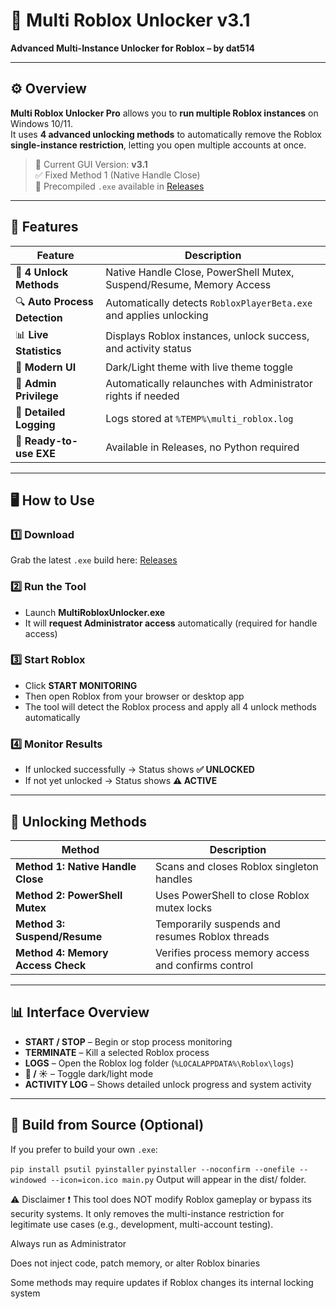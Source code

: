 # 🧩 Multi Roblox Unlocker v3.1  
**Advanced Multi-Instance Unlocker for Roblox – by dat514**

---

## ⚙️ Overview

**Multi Roblox Unlocker Pro** allows you to **run multiple Roblox instances** on Windows 10/11.  
It uses **4 advanced unlocking methods** to automatically remove the Roblox **single-instance restriction**, letting you open multiple accounts at once.

> 🧠 Current GUI Version: **v3.1**  
> ✅ Fixed Method 1 (Native Handle Close)  
> 💾 Precompiled `.exe` available in [Releases](https://github.com/dat514/Multi-Roblox-Tab/releases/latest)

---

## 🚀 Features

| Feature | Description |
|----------|-------------|
| 🧠 **4 Unlock Methods** | Native Handle Close, PowerShell Mutex, Suspend/Resume, Memory Access |
| 🔍 **Auto Process Detection** | Automatically detects `RobloxPlayerBeta.exe` and applies unlocking |
| 📊 **Live Statistics** | Displays Roblox instances, unlock success, and activity status |
| 🎨 **Modern UI** | Dark/Light theme with live theme toggle |
| 🔐 **Admin Privilege** | Automatically relaunches with Administrator rights if needed |
| 🧾 **Detailed Logging** | Logs stored at `%TEMP%\multi_roblox.log` |
| 💾 **Ready-to-use EXE** | Available in Releases, no Python required |

---

## 🖥️ How to Use

### 1️⃣ Download
Grab the latest `.exe` build here:   [Releases](https://github.com/dat514/Multi-Roblox-Tab/releases/latest)

### 2️⃣ Run the Tool
- Launch **MultiRobloxUnlocker.exe**  
- It will **request Administrator access** automatically (required for handle access)

### 3️⃣ Start Roblox
- Click **START MONITORING**  
- Then open Roblox from your browser or desktop app  
- The tool will detect the Roblox process and apply all 4 unlock methods automatically  

### 4️⃣ Monitor Results
- If unlocked successfully → Status shows **✅ UNLOCKED**  
- If not yet unlocked → Status shows **⚠️ ACTIVE**

---

## 🧰 Unlocking Methods

| Method | Description |
|---------|--------------|
| **Method 1: Native Handle Close** | Scans and closes Roblox singleton handles |
| **Method 2: PowerShell Mutex** | Uses PowerShell to close Roblox mutex locks |
| **Method 3: Suspend/Resume** | Temporarily suspends and resumes Roblox threads |
| **Method 4: Memory Access Check** | Verifies process memory access and confirms control |

---

## 📊 Interface Overview

- **START / STOP** – Begin or stop process monitoring  
- **TERMINATE** – Kill a selected Roblox process  
- **LOGS** – Open the Roblox log folder (`%LOCALAPPDATA%\Roblox\logs`)  
- **🌙 / ☀️** – Toggle dark/light mode  
- **ACTIVITY LOG** – Shows detailed unlock progress and system activity  

---

## 🧱 Build from Source (Optional)

If you prefer to build your own `.exe`:

```pip install psutil pyinstaller```
```pyinstaller --noconfirm --onefile --windowed --icon=icon.ico main.py```
Output will appear in the dist/ folder.

⚠️ Disclaimer
❗ This tool does NOT modify Roblox gameplay or bypass its security systems.
It only removes the multi-instance restriction for legitimate use cases (e.g., development, multi-account testing).

Always run as Administrator

Does not inject code, patch memory, or alter Roblox binaries

Some methods may require updates if Roblox changes its internal locking system



